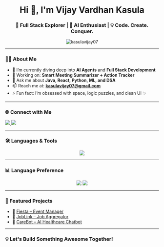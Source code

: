<h1 align="center">Hi 👋, I'm Vijay Vardhan Kasula</h1>
<h3 align="center">🚀 Full Stack Explorer | 🤖 AI Enthusiast | 💡 Code. Create. Conquer.</h3>

<p align="center">
  <img src="https://komarev.com/ghpvc/?username=kasulavijay07&label=Profile%20views&color=0e75b6&style=flat" alt="kasulavijay07" />
</p>

---

### 🧑‍💻 About Me

- 🌱 I’m currently diving deep into **AI Agents** and **Full Stack Development**
- 🔭 Working on: **Smart Meeting Summarizer + Action Tracker**
- 💬 Ask me about **Java, React, Python, ML, and DSA**
- 📫 Reach me at: **kasulavijay07@gmail.com**
- ⚡ Fun fact: I’m obsessed with space, logic puzzles, and clean UI ✨

---

### 🌐 Connect with Me

<p align="left">
  <a href="https://linkedin.com/in/vijay-vardhan-kasula" target="blank">
    <img src="https://img.shields.io/badge/-LinkedIn-0A66C2?style=for-the-badge&logo=linkedin&logoColor=white" />
  </a>
  <a href="https://www.leetcode.com/kasulavijay07" target="blank">
    <img src="https://img.shields.io/badge/LeetCode-FFA116?style=for-the-badge&logo=leetcode&logoColor=black" />
  </a>
</p>

---

### 🛠️ Languages & Tools

<p align="center">
  <img src="https://skillicons.dev/icons?i=java,python,react,nodejs,angular,cpp,c,html,css,javascript,typescript,mongodb,mysql,git,github,bootstrap,express,php,tensorflow,pytorch,scikit-learn,pandas,oracle" />
</p>

---

### 📊 Language Preference

<p align="center">
  <img src="https://img.shields.io/badge/Java-70%25-orange?style=for-the-badge&logo=java&logoColor=white" />
  <img src="https://img.shields.io/badge/Python-30%25-blue?style=for-the-badge&logo=python&logoColor=white" />
</p>

---

### 🚀 Featured Projects

- 🎯 [Fiesta – Event Manager](https://github.com/kasulavijay07/Fiesta)
- 💼 [JobLink – Job Aggregator](https://github.com/kasulavijay07/JobLink)
- 🏥 [CareBot – AI Healthcare Chatbot](https://github.com/kasulavijay07/CareBot)

---

### 💡 Let's Build Something Awesome Together!
